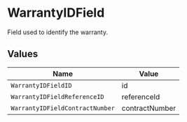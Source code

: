 # WarrantyIDField

Field used to identify the warranty.


## Values

| Name                            | Value                           |
| ------------------------------- | ------------------------------- |
| `WarrantyIDFieldID`             | id                              |
| `WarrantyIDFieldReferenceID`    | referenceId                     |
| `WarrantyIDFieldContractNumber` | contractNumber                  |